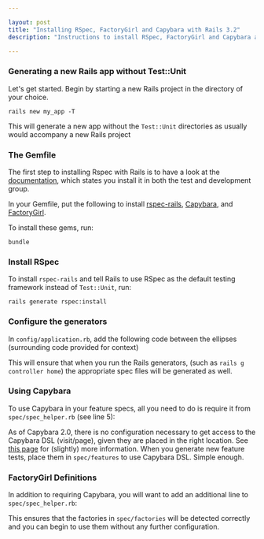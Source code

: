 ```yaml
---

layout: post
title: "Installing RSpec, FactoryGirl and Capybara with Rails 3.2"
description: "Instructions to install RSpec, FactoryGirl and Capybara as the default testing mechanism in Rails 3"

---
```


### Generating a new Rails app without Test::Unit

Let's get started. Begin by starting a new Rails project in the directory of your choice.

    rails new my_app -T

This will generate a new app without the `Test::Unit` directories as usually would accompany a new Rails project

### The Gemfile

The first step to installing Rspec with Rails is to have a look at the [documentation](https://github.com/rspec/rspec-rails), which states you install it in both the test and development group.

In your Gemfile, put the following to install [rspec-rails](https://github.com/rspec/rspec-rails), [Capybara](https://github.com/jnicklas/capybara), and [FactoryGirl](https://github.com/thoughtbot/factory_girl).

<script src="https://gist.github.com/4650812.js"></script>

To install these gems, run:

    bundle

### Install RSpec

To install `rspec-rails` and tell Rails to use RSpec as the default testing framework instead of `Test::Unit`, run:

    rails generate rspec:install

### Configure the generators

In `config/application.rb`, add the following code between the ellipses (surrounding code provided for context)

<script src="https://gist.github.com/4650819.js"></script>

This will ensure that when you run the Rails generators, (such as `rails g controller home`) the appropriate spec files will be generated as well.

### Using Capybara

To use Capybara in your feature specs, all you need to do is require it from `spec/spec_helper.rb` (see line 5):

<script src="https://gist.github.com/4650825.js"></script>

As of Capybara 2.0, there is no configuration necessary to get access to the Capybara DSL (visit/page), given they are placed in the right location. See [this page](http://rubydoc.info/gems/rspec-rails/file/Capybara.md#Upgrading_to_Capybara-2_0) for (slightly) more information. When you generate new feature tests, place them in `spec/features` to use Capybara DSL. Simple enough.

### FactoryGirl Definitions

In addition to requiring Capybara, you will want to add an additional line to `spec/spec_helper.rb`:

<script src="https://gist.github.com/4651845.js"></script>

This ensures that the factories in `spec/factories` will be detected correctly and you can begin to use them without any further configuration.
